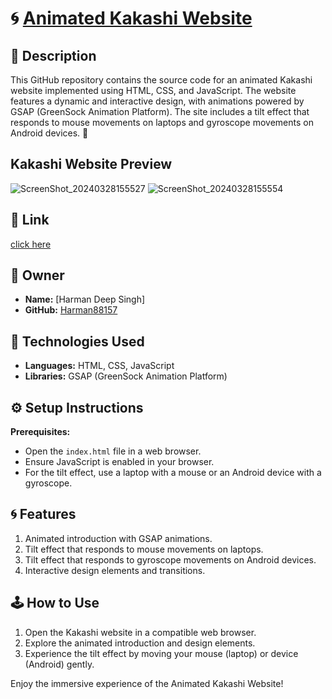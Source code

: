 # 🌀 [Animated Kakashi Website](https://kakashi-animated-v2.netlify.app/)

## 📝 Description

This GitHub repository contains the source code for an animated Kakashi website implemented using HTML, CSS, and JavaScript. The website features a dynamic and interactive design, with animations powered by GSAP (GreenSock Animation Platform). The site includes a tilt effect that responds to mouse movements on laptops and gyroscope movements on Android devices. 🚀

## Kakashi Website Preview
![ScreenShot_20240328155527](https://github.com/Harman8815/Kakashi-Website/assets/115714095/d0155f80-a570-4447-b897-f4a972aacbe2)
![ScreenShot_20240328155554](https://github.com/Harman8815/Kakashi-Website/assets/115714095/867dc8b6-38b8-4bbe-b5fc-eea26f973feb)


## 🤵 Link
  [click here](https://kakashi-animated-v2.netlify.app/)
         
## 🤵 Owner

- **Name:** [Harman Deep Singh]
- **GitHub:** [Harman88157](https://github.com/Harman8815)

## 🚀 Technologies Used

- **Languages:** HTML, CSS, JavaScript
- **Libraries:** GSAP (GreenSock Animation Platform)

## ⚙️ Setup Instructions

**Prerequisites:**
   - Open the `index.html` file in a web browser.
   - Ensure JavaScript is enabled in your browser.
   - For the tilt effect, use a laptop with a mouse or an Android device with a gyroscope.

## 🌀 Features

1. Animated introduction with GSAP animations.
2. Tilt effect that responds to mouse movements on laptops.
3. Tilt effect that responds to gyroscope movements on Android devices.
4. Interactive design elements and transitions.

## 🕹️ How to Use

1. Open the Kakashi website in a compatible web browser.
2. Explore the animated introduction and design elements.
3. Experience the tilt effect by moving your mouse (laptop) or device (Android) gently.

Enjoy the immersive experience of the Animated Kakashi Website!
